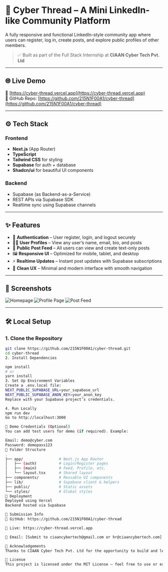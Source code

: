 # 🚀 Cyber Thread – A Mini LinkedIn-like Community Platform

A fully responsive and functional LinkedIn-style community app where users can register, log in, create posts, and explore public profiles of other members.

> ✅ Built as part of the Full Stack Internship at **CIAAN Cyber Tech Pvt. Ltd**

---

## 🌐 Live Demo

🔗 [https://cyber-thread.vercel.app](https://cyber-thread.vercel.app)  
🔗 GitHub Repo: [https://github.com/215N1F00A1/cyber-thread](https://github.com/215N1F00A1/cyber-thread)

---

## ⚙️ Tech Stack

### Frontend
- **Next.js** (App Router)
- **TypeScript**
- **Tailwind CSS** for styling
- **Supabase** for auth + database
- **Shadcn/ui** for beautiful UI components

### Backend
- Supabase (as Backend-as-a-Service)
- REST APIs via Supabase SDK
- Realtime sync using Supabase channels

---

## ✨ Features

- 🔐 **Authentication** – User register, login, and logout securely
- 🧑‍💼 **User Profiles** – View any user’s name, email, bio, and posts
- 📝 **Public Post Feed** – All users can view and create text-only posts
- 🖼️ **Responsive UI** – Optimized for mobile, tablet, and desktop
- ⚡ **Realtime Updates** – Instant post updates with Supabase subscriptions
- 🔎 **Clean UX** – Minimal and modern interface with smooth navigation

---

## 📸 Screenshots

![Homepage](./public/screenshots/home.png)
![Profile Page](./public/screenshots/profile.png)
![Post Feed](./public/screenshots/feed.png)

---

## 🛠️ Local Setup

### 1. Clone the Repository

```bash
git clone https://github.com/215N1F00A1/cyber-thread.git
cd cyber-thread
2. Install Dependencies

npm install
# or
yarn install
3. Set Up Environment Variables
Create a .env.local file:
NEXT_PUBLIC_SUPABASE_URL=your_supabase_url
NEXT_PUBLIC_SUPABASE_ANON_KEY=your_anon_key
Replace with your Supabase project’s credentials.

4. Run Locally
npm run dev
Go to http://localhost:3000

🧪 Demo Credentials (Optional)
You can add test users for demo (if required). Example:

Email: demo@cyber.com
Password: demopass123
📁 Folder Structure
.
├── app/                # Next.js App Router
│   ├── (auth)          # Login/Register pages
│   ├── (main)          # Feed, Profile, etc.
│   └── layout.tsx      # Shared layout
├── components/         # Reusable UI components
├── lib/                # Supabase client & helpers
├── public/             # Static assets
└── styles/             # Global styles
🚀 Deployment
Deployed using Vercel
Backend hosted via Supabase

📩 Submission Info
🔗 GitHub: https://github.com/215N1F00A1/cyber-thread

🔗 Live: https://cyber-thread.vercel.app

📧 Email: [Submit to ciaancybertech@gmail.com or hr@ciaancybertech.com]

🙌 Acknowledgements
Thanks to CIAAN Cyber Tech Pvt. Ltd for the opportunity to build and learn through this real-world project.

📌 License
This project is licensed under the MIT License – feel free to use or extend it.
